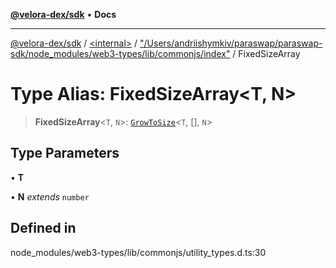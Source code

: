 [**@velora-dex/sdk**](../../../../README.md) • **Docs**

***

[@velora-dex/sdk](../../../../globals.md) / [\<internal\>](../../../README.md) / ["/Users/andriishymkiv/paraswap/paraswap-sdk/node\_modules/web3-types/lib/commonjs/index"](../README.md) / FixedSizeArray

# Type Alias: FixedSizeArray\<T, N\>

> **FixedSizeArray**\<`T`, `N`\>: [`GrowToSize`](GrowToSize.md)\<`T`, [], `N`\>

## Type Parameters

• **T**

• **N** *extends* `number`

## Defined in

node\_modules/web3-types/lib/commonjs/utility\_types.d.ts:30
